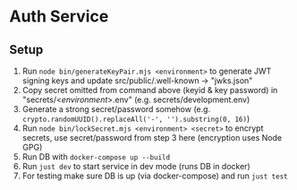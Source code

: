 # Auth Service

## Setup

1. Run `node bin/generateKeyPair.mjs <environment>` to generate JWT signing keys and update src/public/.well-known -> "jwks.json"
2. Copy secret omitted from command above (keyid & key password) in "secrets/<_environment_>.env" (e.g. secrets/development.env)
3. Generate a strong secret/password somehow (e.g. `crypto.randomUUID().replaceAll('-', '').substring(0, 16)`)
4. Run `node bin/lockSecret.mjs <environment> <secret>` to encrypt secrets, use secret/password from step 3 here (encryption uses Node GPG)
5. Run DB with `docker-compose up --build`
6. Run `just dev` to start service in dev mode (runs DB in docker)
7. For testing make sure DB is up (via docker-compose) and run `just test`
